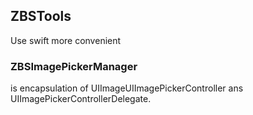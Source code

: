 ## ZBSTools 
Use swift more convenient

### ZBSImagePickerManager 
is encapsulation of UIImageUIImagePickerController ans UIImagePickerControllerDelegate.  
